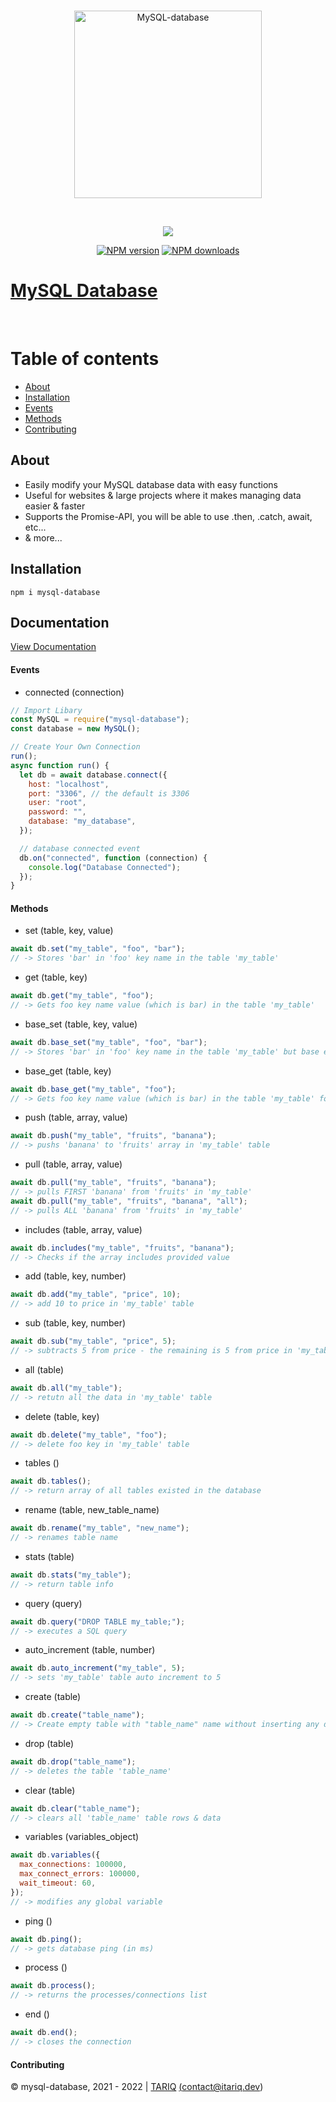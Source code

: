 <div align="center">
	<br />
	<p>
		<a href="https://www.npmjs.com/package/mysql-database"><img src="https://cdn.discordapp.com/attachments/858540031160877077/863418307109453874/1200px-MySQL.png" width="300" alt="MySQL-database" /></a>
	</p>
	<br/>
	<p>
		<a href="https://www.npmjs.com/package/mysql-database">
			<img src="https://nodei.co/npm/mysql-database.png">
		</a>
	</p>
	<p>
		<a href="https://www.npmjs.com/package/mysql-database"><img src="https://img.shields.io/npm/v/mysql-database.svg?maxAge=3600" alt="NPM version" /></a>
		<a href="https://www.npmjs.com/package/mysql-database"><img src="https://img.shields.io/npm/dt/mysql-database.svg?maxAge=3600" alt="NPM downloads" /></a>
	</p>
</div>

# [MySQL Database](https://www.npmjs.com/package/mysql-database)

<br/>

# Table of contents

- [About](#about)
- [Installation](#installation)
- [Events](#events)
- [Methods](#methods)
- [Contributing](#contributing)

## About

- Easily modify your MySQL database data with easy functions
- Useful for websites & large projects where it makes managing data easier & faster
- Supports the Promise-API, you will be able to use .then, .catch, await, etc...
- & more...

## Installation

`npm i mysql-database`

## Documentation

[View Documentation](https://mysql-db.cloud)

#### Events

- connected (connection)

```js
// Import Libary
const MySQL = require("mysql-database");
const database = new MySQL();

// Create Your Own Connection
run();
async function run() {
  let db = await database.connect({
    host: "localhost",
    port: "3306", // the default is 3306
    user: "root",
    password: "",
    database: "my_database",
  });

  // database connected event
  db.on("connected", function (connection) {
    console.log("Database Connected");
  });
}
```

#### Methods

- set (table, key, value)

```js
await db.set("my_table", "foo", "bar");
// -> Stores 'bar' in 'foo' key name in the table 'my_table'
```

- get (table, key)

```js
await db.get("my_table", "foo");
// -> Gets foo key name value (which is bar) in the table 'my_table'
```

- base_set (table, key, value)

```js
await db.base_set("my_table", "foo", "bar");
// -> Stores 'bar' in 'foo' key name in the table 'my_table' but base encrypted
```

- base_get (table, key)

```js
await db.base_get("my_table", "foo");
// -> Gets foo key name value (which is bar) in the table 'my_table' for encrypted rows using base_set method
```

- push (table, array, value)

```js
await db.push("my_table", "fruits", "banana");
// -> pushs 'banana' to 'fruits' array in 'my_table' table
```

- pull (table, array, value)

```js
await db.pull("my_table", "fruits", "banana");
// -> pulls FIRST 'banana' from 'fruits' in 'my_table'
await db.pull("my_table", "fruits", "banana", "all");
// -> pulls ALL 'banana' from 'fruits' in 'my_table'
```

- includes (table, array, value)

```js
await db.includes("my_table", "fruits", "banana");
// -> Checks if the array includes provided value
```

- add (table, key, number)

```js
await db.add("my_table", "price", 10);
// -> add 10 to price in 'my_table' table
```

- sub (table, key, number)

```js
await db.sub("my_table", "price", 5);
// -> subtracts 5 from price - the remaining is 5 from price in 'my_table' table
```

- all (table)

```js
await db.all("my_table");
// -> retutn all the data in 'my_table' table
```

- delete (table, key)

```js
await db.delete("my_table", "foo");
// -> delete foo key in 'my_table' table
```

- tables ()

```js
await db.tables();
// -> return array of all tables existed in the database
```

- rename (table, new_table_name)

```js
await db.rename("my_table", "new_name");
// -> renames table name
```

- stats (table)

```js
await db.stats("my_table");
// -> return table info
```

- query (query)

```js
await db.query("DROP TABLE my_table;");
// -> executes a SQL query
```

- auto_increment (table, number)

```js
await db.auto_increment("my_table", 5);
// -> sets 'my_table' table auto increment to 5
```

- create (table)

```js
await db.create("table_name");
// -> Create empty table with "table_name" name without inserting any data to it
```

- drop (table)

```js
await db.drop("table_name");
// -> deletes the table 'table_name'
```

- clear (table)

```js
await db.clear("table_name");
// -> clears all 'table_name' table rows & data
```

- variables (variables_object)

```js
await db.variables({
  max_connections: 100000,
  max_connect_errors: 100000,
  wait_timeout: 60,
});
// -> modifies any global variable
```

- ping ()

```js
await db.ping();
// -> gets database ping (in ms)
```

- process ()

```js
await db.process();
// -> returns the processes/connections list
```

- end ()

```js
await db.end();
// -> closes the connection
```

#### Contributing

© mysql-database, 2021 - 2022 | <a href="https://itariq.dev" target="_blank">TARIQ</a> <a href="mailto:contact@itariq.dev">(contact@itariq.dev)</a>
